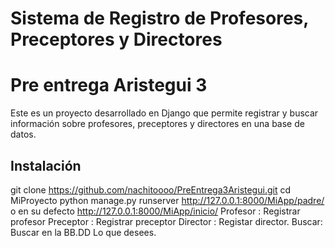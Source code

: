 # Sistema de Registro de Profesores, Preceptores y Directores
# Pre entrega Aristegui 3

Este es un proyecto desarrollado en Django que permite registrar y buscar información sobre profesores, preceptores y directores en una base de datos.



## Instalación
   git clone https://github.com/nachitoooo/PreEntrega3Aristegui.git
   cd MiProyecto
   python manage.py runserver
   http://127.0.0.1:8000/MiApp/padre/ o en su defecto http://127.0.0.1:8000/MiApp/inicio/
   Profesor : Registrar profesor
   Preceptor : Registrar preceptor
   Director : Registar director.
   Buscar: Buscar en la BB.DD Lo que desees.

   